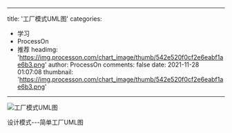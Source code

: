 
---
title: '工厂模式UML图'
categories: 
 - 学习
 - ProcessOn
 - 推荐
headimg: 'https://img.processon.com/chart_image/thumb/542e520f0cf2e6eabf1ae6b3.png'
author: ProcessOn
comments: false
date: 2021-11-28 01:07:08
thumbnail: 'https://img.processon.com/chart_image/thumb/542e520f0cf2e6eabf1ae6b3.png'
---

<div>   
<img class="thumb" alt="工厂模式UML图" src="https://img.processon.com/chart_image/thumb/542e520f0cf2e6eabf1ae6b3.png" referrerpolicy="no-referrer">
<p>设计模式---简单工厂UML图</p>  
</div>
            
